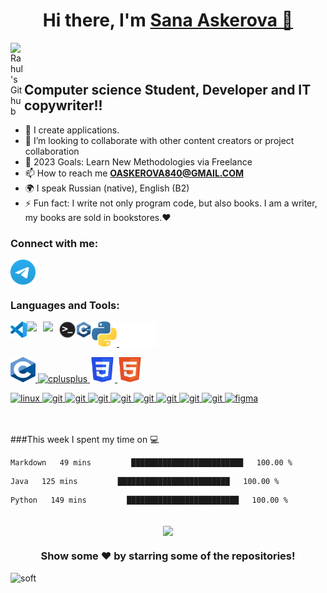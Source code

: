 


<h1 align="center">Hi there, I'm <a href="http://ghostwriter-sana.tilda.ws/" target="_blank">Sana Askerova 👋</a> </h1>

<a href="https://github.com/Ask1509">
  <img align="left" alt="Rahul's Github" width="22px" src="https://cdn0.iconfinder.com/data/icons/shift-logotypes/32/Github-512.png" />
</a>

<br/>
<br/>

<!-- [![Leetcode Stats](https://leetcard.jacoblin.cool/rahulsain?ext=contest)](https://leetcode.com/rahulsain) -->

## Computer science Student, Developer and IT copywriter!! 


- 🌱 I create applications.
- 👯 I’m looking to collaborate with other content creators or project collaboration
- 🥅 2023 Goals: Learn New Methodologies via Freelance
- 📫 How to reach me **OASKEROVA840@GMAIL.COM**
- 🌍 I speak Russian (native), English (B2)
- ⚡ Fun fact: I write not only program code, but also books.  I am a writer, my books are sold in bookstores.❤️

### Connect with me:
<p align="left">
<a href="https://t.me/ghostwriter_sana" target="blank"><img align="center" 
src="https://github.com/Ask1509/Ask1509/blob/main/icons/Telegram.svg" alt="Ask1509" height="40" width="40" /></a>
</p>                                                   
                                                   
                                                   

### Languages and Tools:

<img align="left" width="26px" src="https://raw.githubusercontent.com/github/explore/80688e429a7d4ef2fca1e82350fe8e3517d3494d/topics/visual-studio-code/visual-studio-code.png" />
<img align="left" width="26px" src="https://git-scm.com/images/logos/downloads/Git-Icon-1788C.png" />
<img align="left" width="26px" src="https://cdn0.iconfinder.com/data/icons/shift-logotypes/32/Github-512.png" />
<img align="left" width="26px" src="https://raw.githubusercontent.com/github/explore/80688e429a7d4ef2fca1e82350fe8e3517d3494d/topics/terminal/terminal.png" />
<img align="left" width="26px" src="https://raw.githubusercontent.com/github/explore/80688e429a7d4ef2fca1e82350fe8e3517d3494d/topics/cpp/cpp.png" />

<a href="https://www.python.org" target="_blank" rel="noreferrer"> <img src="https://github.com/Ask1509/Ask1509/blob/main/icons/python.svg" alt="python" width="40" height="40"/> </a> 
<a href="https://www.markdownguide.org/basic-syntax/" target="_blank" rel="noreferrer"> <img src="https://github.com/Ask1509/Ask1509/blob/main/icons/markdown-white.svg" alt="python" width="60" height="40"/> </a> 
</p>
<p align="left"> 
<a href="https://www.cprogramming.com/" target="_blank" rel="noreferrer"> <img src="https://github.com/Ask1509/Ask1509/blob/main/icons/C.svg" alt="c" width="40" height="40"/> </a> 
<a href="https://www.w3schools.com/cpp/" target="_blank" rel="noreferrer"> <img src="https://raw.githubusercontent.com/daniilshat/daniilshat/2d7eafe5250314b3d422c86b35de062e0f1f5178/icons/C%2B%2B.svg" alt="cplusplus" width="40" height="40"/> </a> 
<a href="https://www.w3schools.com/css/" target="_blank" rel="noreferrer"> <img src="https://github.com/Ask1509/Ask1509/blob/main/icons/CSS3.svg" alt="css3" width="40" height="40"/> </a> 
<a href="https://www.w3.org/html/" target="_blank" rel="noreferrer"> <img src="https://github.com/Ask1509/Ask1509/blob/main/icons/HTML5.svg" alt="html5" width="40" height="40"/> </a> 
</p>
<p align="left"> 
<a href="https://www.linux.org/" target="_blank" rel="noreferrer"> <img src="https://raw.githubusercontent.com/daniilshat/daniilshat/2d7eafe5250314b3d422c86b35de062e0f1f5178/icons/linux.svg" alt="linux" width="40" height="40"/> </a> 
<a href="http://www.gnu.org/software/bash/" target="_blank" rel="noreferrer"> <img src="https://raw.githubusercontent.com/daniilshat/daniilshat/2583381c09497c680369e95dce7e029d93484d94/icons/Bash.svg" alt="git" width="40" height="40"/> </a> 
<a href="https://git-scm.com/" target="_blank" rel="noreferrer"> <img src="https://raw.githubusercontent.com/daniilshat/daniilshat/2d7eafe5250314b3d422c86b35de062e0f1f5178/icons/git.svg" alt="git" width="40" height="40"/> </a> 
<a href="https://www.jetbrains.com/pycharm/" target="_blank" rel="noreferrer"> <img src="https://raw.githubusercontent.com/daniilshat/daniilshat/2583381c09497c680369e95dce7e029d93484d94/icons/PyCharm.svg" alt="git" width="40" height="40"/> </a> 
<a href="https://www.jetbrains.com/clion/" target="_blank" rel="noreferrer"> <img src="https://raw.githubusercontent.com/daniilshat/daniilshat/2583381c09497c680369e95dce7e029d93484d94/icons/clion.svg" alt="git" width="40" height="40"/> </a> 
<a href="https://www.jetbrains.com/webstorm/" target="_blank" rel="noreferrer"> <img src="https://raw.githubusercontent.com/daniilshat/daniilshat/2583381c09497c680369e95dce7e029d93484d94/icons/WebStorm.svg" alt="git" width="40" height="40"/> </a> 
<a href="https://code.visualstudio.com/" target="_blank" rel="noreferrer"> <img src="https://raw.githubusercontent.com/daniilshat/daniilshat/2583381c09497c680369e95dce7e029d93484d94/icons/VS-code.svg" alt="git" width="40" height="40"/> </a> 
<a href="https://jupyter.org/" target="_blank" rel="noreferrer"> <img src="https://raw.githubusercontent.com/daniilshat/daniilshat/2583381c09497c680369e95dce7e029d93484d94/icons/Jupyter.svg" alt="git" width="40" height="40"/> </a> 
<a href="https://www.gitkraken.com/" target="_blank" rel="noreferrer"> <img src="https://raw.githubusercontent.com/daniilshat/daniilshat/2583381c09497c680369e95dce7e029d93484d94/icons/gitkraken.svg" alt="git" width="40" height="40"/> </a> 
<a href="https://www.figma.com/" target="_blank" rel="noreferrer"> <img src="https://raw.githubusercontent.com/daniilshat/daniilshat/2d7eafe5250314b3d422c86b35de062e0f1f5178/icons/figma.svg" alt="figma" width="30" height="40"/> </a> 
</p>

<br>
<br />
###This week I spent my time on 💻
<!--START_SECTION:waka-->

```text
Markdown   49 mins         █████████████████████████   100.00 %
```

```text
Java   125 mins         █████████████████████████   100.00 %
```

```text
Python   149 mins         █████████████████████████   100.00 %
```
<br />

<div align="center">
  
<a href="https://github.com/Ask1509">
  <img align="center" src="https://github-readme-stats.vercel.app/api/top-langs/?username=rahulsain&theme=dark&hide_langs_below=1" height="220px"/>
</a>
  
</div>


<div align="center">


### Show some ❤️ by starring some of the repositories!

</div>



![soft](https://capsule-render.vercel.app/api?type=soft&color=gradient&text=Come%20again!&fontSize=40&animation=twinkling)

